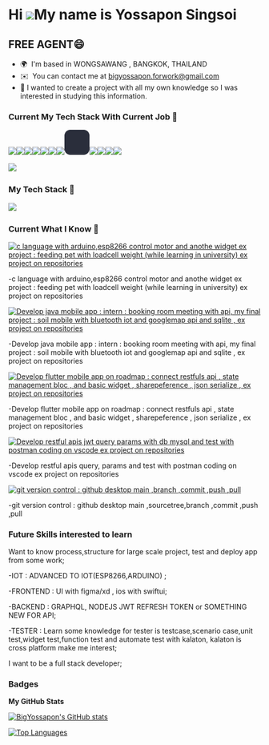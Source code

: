 Hi ![](https://user-images.githubusercontent.com/18350557/176309783-0785949b-9127-417c-8b55-ab5a4333674e.gif)My name is Yossapon Singsoi
========================================================================================================================================

FREE AGENT😄
----------
*   🌍  I'm based in WONGSAWANG , BANGKOK, THAILAND
*   ✉️  You can contact me at [bigyossapon.forwork@gmail.com](mailto:bigyossapon.forwork@gmail.com)        
*   💪  I wanted to create a project with all my own knowledge so I was interested in studying this information.
### Current My Tech Stack With Current Job 🧠
<a href="#"><p align="left"><img src="https://github.com/onemarc/tech-icons/blob/main/icons/bitbucket-dark.svg" width="50"><img src="https://github.com/onemarc/tech-icons/blob/main/icons/swift.svg" width="50"><img src="https://github.com/onemarc/tech-icons/blob/main/icons/xcode-dark.svg" width="50"><img src="https://github.com/onemarc/tech-icons/blob/main/icons/kotlin-dark.svg" width="50"><img src="https://github.com/onemarc/tech-icons/blob/main/icons/java-dark.svg" width="50"><img src="https://github.com/onemarc/tech-icons/blob/main/icons/dart-dark.svg" width="50"><img src="https://github.com/onemarc/tech-icons/blob/main/icons/vscode-dark.svg" width="50"><img src="https://github.com/onemarc/tech-icons/blob/main/icons/androidstudio-dark.svg" width="50"><img src="https://github.com/onemarc/tech-icons/blob/main/icons/discord-dark.svg" width="50"><img src="https://github.com/onemarc/tech-icons/blob/main/icons/firebase-light.svg" width="50"><img src="https://github.com/onemarc/tech-icons/blob/main/icons/flutter-dark.svg" width="50"><img src="https://github.com/onemarc/tech-icons/blob/main/icons/swift.svg" width="50"></p></a>
<img src="https://skillicons.dev/icons?i=c,arduino,swift,androidstudio,kotlin,java,vscode,dart,discord,firebase,flutter,bitbucket,sourcetree,c#,mongodb,mysql,postgres,sqlite,stackoverflow,"  />

### My Tech Stack 🧠
<img src="https://skillicons.dev/icons?i=c,arduino,swift,androidstudio,kotlin,java,vscode,dart,discord,firebase,flutter,github,git,js,nodejs,mongodb,mysql,postgres,sqlite,stackoverflow,"  />

### Current What I Know 🧠

<p align="left">
  <a href="https://skillicons.dev">
    <img src="https://skillicons.dev/icons?i=c,arduino" alt="c language with arduino,esp8266 control motor and anothe widget ex project : feeding pet with loadcell weight (while learning in university) ex project on repositories " />
  </a>
  </p>
-c language with arduino,esp8266 control motor and anothe widget ex project : feeding pet with loadcell weight (while learning in university) ex project on repositories
</p>
</p>


<p align="left">
  <a href="https://skillicons.dev">
    <img src="https://skillicons.dev/icons?i=java,androidstudio,sqlite,arduino" alt="Develop java mobile app : intern : booking room meeting with api, my final project : soil mobile with bluetooth iot and googlemap api and sqlite , ex project on repositories " />
  </a>
  </p>
-Develop java mobile app : intern : booking room meeting with api, my final project : soil mobile with bluetooth iot and googlemap api and sqlite , ex project on repositories
</p>
</p>


<p align="left">
  <a href="https://skillicons.dev">
    <img src="https://skillicons.dev/icons?i=flutter,dart,vscode,androidstudio" alt="Develop flutter mobile app on roadmap : connect restfuls api , state management bloc , and basic widget , sharepeference , json serialize , ex project on repositories " />
  </a>
  </p>
-Develop flutter mobile app on roadmap : connect restfuls api , state management bloc , and basic widget , sharepeference , json serialize , ex project on repositories
</p>
</p>

<p align="left">
  <a href="https://skillicons.dev">
    <img src="https://skillicons.dev/icons?i=nodejs,mysql,postman,vscode" alt="Develop restful apis jwt query params with db mysql and test with postman coding on vscode ex project on repositories" />
  </a>
  </p>
-Develop restful apis query, params and test with postman coding on vscode ex project on repositories
</p>
</p>

<p align="left">
  <a href="https://skillicons.dev">
    <img src="https://skillicons.dev/icons?i=github,git" alt="git version control : github desktop main ,branch ,commit ,push ,pull " />
  </a>
  </p>
-git version control : github desktop main ,sourcetree,branch ,commit ,push ,pull
</p>
</p>

### Future Skills interested to learn
 </p>
 Want to know process,structure for large scale project, test and deploy app from some work;</p>
-IOT : ADVANCED TO IOT(ESP8266,ARDUINO) ;  </p>
-FRONTEND :  UI with figma/xd , ios with swiftui;  </p>
-BACKEND :  GRAPHQL,  NODEJS JWT REFRESH TOKEN or SOMETHING NEW FOR API;  </p>
-TESTER : Learn some knowledge for tester is testcase,scenario case,unit test,widget test,function test and automate test with kalaton, kalaton is cross platform make me interest;  </p>
I want to be a full stack developer;
</p>


### Badges
<b>My GitHub Stats</b>


<a href="http://www.github.com/BigYossapon"><img src="https://github-readme-stats.vercel.app/api?username=BigYossapon&show_icons=true&hide=&count_private=true&title_color=0891b2&text_color=ffffff&icon_color=0891b2&bg_color=1c1917&hide_border=true&show_icons=true" alt="BigYossapon's GitHub stats" /></a>

<a href="https://github.com/BigYossapon" align="left"><img src="https://github-readme-stats.vercel.app/api/top-langs/?username=BigYossapon&langs_count=10&title_color=0891b2&text_color=ffffff&icon_color=0891b2&bg_color=1c1917&hide_border=true&locale=en&custom_title=Top%20%Languages" alt="Top Languages" /></a>
  
